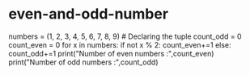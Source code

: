 # even-and-odd-number
numbers = (1, 2, 3, 4, 5, 6, 7, 8, 9) # Declaring the tuple
count_odd = 0
count_even = 0
for x in numbers:
        if not x % 2:
    	     count_even+=1
        else:
    	     count_odd+=1
print("Number of even numbers :",count_even)
print("Number of odd numbers :",count_odd)
